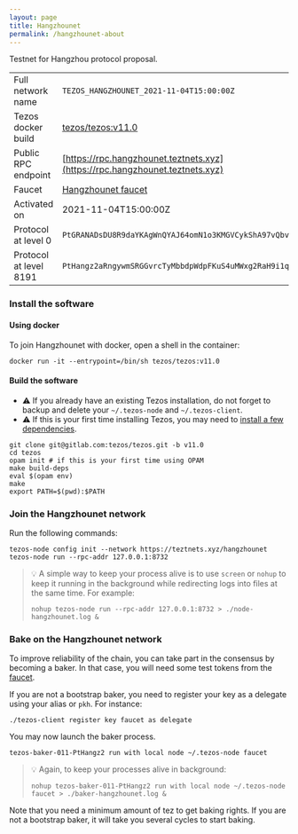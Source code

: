 ```yaml
---
layout: page
title: Hangzhounet
permalink: /hangzhounet-about
---
```


Testnet for Hangzhou protocol proposal.

| | |
|-------|---------------------|
| Full network name | `TEZOS_HANGZHOUNET_2021-11-04T15:00:00Z` |
| Tezos docker build | [tezos/tezos:v11.0](https://hub.docker.com/r/tezos/tezos/tags?page=1&ordering=last_updated&name=v11.0) |
| Public RPC endpoint | [https://rpc.hangzhounet.teztnets.xyz](https://rpc.hangzhounet.teztnets.xyz) |
| Faucet | [Hangzhounet faucet](https://teztnets.xyz/hangzhounet-faucet) |
| Activated on | 2021-11-04T15:00:00Z |
| Protocol at level 0 |  `PtGRANADsDU8R9daYKAgWnQYAJ64omN1o3KMGVCykShA97vQbvV` |
| Protocol at level 8191 |  `PtHangz2aRngywmSRGGvrcTyMbbdpWdpFKuS4uMWxg2RaH9i1qx` |




### Install the software

#### Using docker

To join Hangzhounet with docker, open a shell in the container:

```
docker run -it --entrypoint=/bin/sh tezos/tezos:v11.0
```

#### Build the software


- ⚠️  If you already have an existing Tezos installation, do not forget to backup and delete your `~/.tezos-node` and `~/.tezos-client`.
- ⚠️  If this is your first time installing Tezos, you may need to [install a few dependencies](https://tezos.gitlab.io/introduction/howtoget.html#setting-up-the-development-environment-from-scratch).

```
git clone git@gitlab.com:tezos/tezos.git -b v11.0
cd tezos
opam init # if this is your first time using OPAM
make build-deps
eval $(opam env)
make
export PATH=$(pwd):$PATH
```

### Join the Hangzhounet network

Run the following commands:

```
tezos-node config init --network https://teztnets.xyz/hangzhounet
tezos-node run --rpc-addr 127.0.0.1:8732
```

> 💡 A simple way to keep your process alive is to use `screen` or `nohup` to keep it running in the background while redirecting logs into files at the same time. For example:
>
> ```bash=13
> nohup tezos-node run --rpc-addr 127.0.0.1:8732 > ./node-hangzhounet.log &
> ```


### Bake on the Hangzhounet network

To improve reliability of the chain, you can take part in the consensus by becoming a baker. In that case, you will need some test tokens from the [faucet](https://teztnets.xyz/hangzhounet-faucet).

If you are not a bootstrap baker, you need to register your key as a delegate using your alias or `pkh`. For instance:
```bash=2
./tezos-client register key faucet as delegate
```

You may now launch the baker process.
```bash=3
tezos-baker-011-PtHangz2 run with local node ~/.tezos-node faucet
```

> 💡 Again, to keep your processes alive in background:
>
> ```bash=4
> nohup tezos-baker-011-PtHangz2 run with local node ~/.tezos-node faucet > ./baker-hangzhounet.log &
> ```

Note that you need a minimum amount of tez to get baking rights. If you are not a bootstrap baker, it will take you several cycles to start baking.


